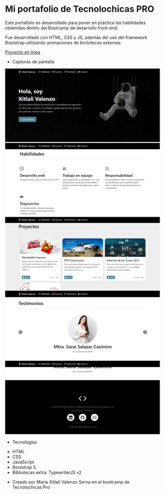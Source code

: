 # Mi portafolio de Tecnolochicas PRO

Este portafolio es desarrollado para poner en práctica las habilidades obtenidas dentro del Bootcamp de desarrollo front-end.

Fue desarrollado con HTML, CSS y JS, además del uso del framework Bootstrap utilizando animaciones de bicliotecas externas.

[Proyecto en línea](https://fascinating-salmiakki-a28c09.netlify.app/)

- Capturas de pantalla

![Sección Xitlali Valenzo](assets/xitlali.PNG)
![Sección Habilidades](assets/habilidades.PNG)
![Sección Proyectos](assets/proyectos.PNG)
![Sección Testominios](assets/testimonios.PNG)
![Sección Contacto](assets/contacto.PNG)

- Tecnologías

* HTML
* CSS
* JavaScript
* Bootstrap 5
* Bibliotecas extra: TypewriterJS v2

- Creado por Maria Xitlali Valenzo Serna en el bootcamp de Tecnolochicas Pro